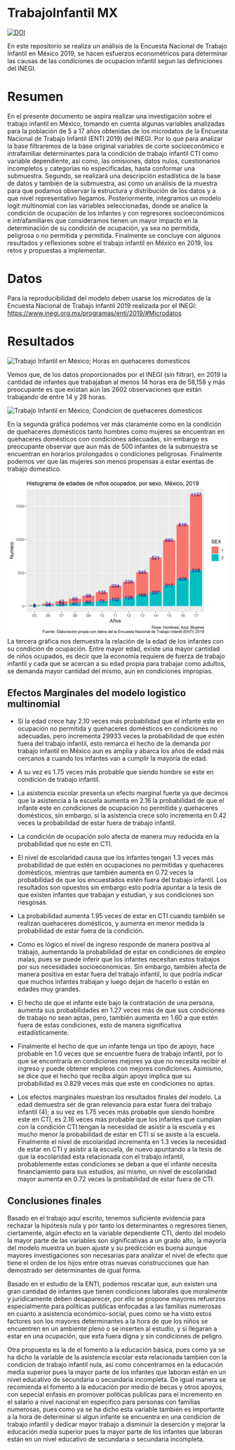 # TrabajoInfantil MX

[![DOI](https://zenodo.org/badge/506083629.svg)](https://zenodo.org/badge/latestdoi/506083629)


En este repositorio se realiza un análisis de la Encuesta Nacional de Trabajo Infantil en México 2019, se hacen esfuerzos econométricos para determinar las causas de las condiciones de ocupacion infantil segun las definiciones del INEGI.

# Resumen
En el presente documento se aspira realizar una investigación sobre el trabajo infantil en México, tomando en cuenta algunas variables analizadas para la población de 5 a 17 años obtenidas de los microdatos de la Encuesta Nacional de Trabajo Infantil (ENTI 2019) del INEGI. Por lo que para analizar la base filtraremos de la base original variables de corte socioeconómico e intrafamiliar determinantes para la condición de trabajo infantil CTI como variable dependiente, así como, las omisiones, datos nulos, cuestionarios incompletos y categorías no especificadas, hasta conformar una submuestra.
Segundo, se realizará una descripción estadística de la base de datos y también de la submuestra, asi como un análisis de la muestra para que podamos observar la estructura y distribución de los datos y a que nivel representativo llegamos. Posteriormente, integramos un modelo logit multinomial con las variables seleccionadas, donde se analice la condición de ocupación de los infantes y con regresores socioeconómicos e intrafamiliares que consideramos tienen un mayor impacto en la determinación de su condición de ocupación, ya sea no permitida, peligrosa o no permitida y permitida. Finalmente se concluye con algunos resultados y reflexiones sobre el trabajo infantil en México en 2019, los retos y propuestas a implementar.
# Datos

Para la reproducibilidad del modelo deben usarse los microdatos de la Encuesta Nacional de Trabajo Infantil 2019 realizada por el INEGI:
https://www.inegi.org.mx/programas/enti/2019/#Microdatos

# Resultados 
![Trabajo Infantil en México; Horas en quehaceres domesticos](https://raw.githubusercontent.com/eduardoge13/TrabajoInfantilMX/main/images/Trabajo%20Infantil%20en%20México%3B%20Horas%20en%20quehaceres%20domesticos.png)

Vemos que, de los datos proporcionados por el INEGI (sin filtrar), en 2019 la cantidad de infantes que trabajaban al menos 14 horas era de 58,158 y más preocupante es que existan aún las 2602 observaciones que están trabajando de entre 14 y 28 horas.

![Trabajo Infantil en México; Condicion de quehaceres domesticos](https://raw.githubusercontent.com/eduardoge13/TrabajoInfantilMX/main/images/Trabajo%20Infantil%20en%20México%3B%20Condicion%20de%20quehaceres%20domesticos.png)

En la segunda gráfica podemos ver más claramente como en la condición de quehaceres domésticos tanto hombres como mujeres se encuentran en quehaceres domésticos con condiciones adecuadas, sin embargo es preocupante observar que aun más de 500 infantes de la submuestra se encuentran en horarios prolongados o condiciones peligrosas. Finalmente podemos ver que las mujeres son menos propensas a estar exentas de trabajo domestico.

![Trabajo Infantil en México; Edades de niños ocupados, por sexo](https://raw.githubusercontent.com/eduardoge13/TrabajoInfantilMX/main/images/Trabajo%20Infantil%20en%20México%3B%20%20Edades%20de%20niños%20ocupados.png)
La tercera gráfica nos demuestra la relación de la edad de los infantes con su condición de ocupación. Entre mayor edad, existe una mayor cantidad de niños ocupados, es decir que la economía requiere de fuerza de trabajo infantil y cada que se acercan a su edad propia para trabajar como adultos, se demanda mayor cantidad del mismo, aun en condiciones impropias.

## Efectos Marginales del modelo logistico multinomial
-   Si la edad crece hay 2.10 veces más probabilidad que el infante este en ocupación no permitida y quehaceres domésticos en condiciones no adecuadas, pero incrementa 29933 veces la probabilidad de que estén fuera del trabajo infantil, esto remarca el hecho de la demanda por trabajo infantil en México aun es amplia y abarca los años de edad más cercanos a cuando los infantes van a cumplir la mayoría de edad.

-   A su vez es 1.75 veces más probable que siendo hombre se este en condición de trabajo infantil.

-   La asistencia escolar presenta un efecto marginal fuerte ya que decimos que la asistencia a la escuela aumenta en 2.16 la probabilidad de que el infante este en condiciones de ocupación no permitida y quehaceres domésticos, sin embargo, si la asistencia crece solo incrementa en 0.42 veces la probabilidad de estar fuera de trabajo infantil.

-   La condición de ocupación solo afecta de manera muy reducida en la probabilidad que no este en CTI.

-   El nivel de escolaridad causa que los infantes tengan 1.3 veces más probabilidad de que estén en ocupaciones no permitidas y quehaceres domésticos, mientras que también aumenta en 0.72 veces la probabilidad de que los encuestados estén fuera del trabajo infantil. Los resultados son opuestos sin embargo esto podría apuntar a la tesis de que existen infantes que trabajan y estudian, y sus condiciones son riesgosas.

-   La probabilidad aumenta 1.95 veces de estar en CTI cuando también se realizan quehaceres domésticos, y aumenta en menor medida la probabilidad de estar fuera de la condición.

-   Como es lógico el nivel de ingreso responde de manera positiva al trabajo, aumentando la probabilidad de estar en condiciones de empleo malas, pues se puede inferir que los infantes necesitan estos trabajos por sus necesidades socioeconomicas. Sin embargo, también afecta de manera positiva en estar fuera del trabajo infantil, lo que podría indicar que muchos infantes trabajan y luego dejan de hacerlo o están en edades muy grandes.

-   El hecho de que el infante este bajo la contratación de una persona, aumenta sus probabilidades en 1.27 veces más de que sus condiciones de trabajo no sean aptas, pero, también aumenta en 1.60 a que estén fuera de estas condiciones, esto de manera significativa estadísticamente.

-   Finalmente el hecho de que un infante tenga un tipo de apoyo, hace probable en 1.0 veces que se encuentre fuera de trabajo infantil, por lo que se encontraría en condiciones mejores ya que no necesita recibir el ingreso y puede obtener empleos con mejores condiciones. Asimismo, se dice que el hecho que reciba algún apoyo implica que su probabilidad es 0.829 veces más que este en condiciones no aptas.

-   Los efectos marginales muestran los resultados finales del modelo. La edad demuestra ser de gran relevancia para estar fuera del trabajo infantil (4); a su vez es 1.75 veces más probable que siendo hombre este en CTI, es 2.16 veces más probable que los infantes que cumplan con la condición CTI tengan la necesidad de asistir a la escuela y es mucho menor la probabilidad de estar en CTI si se asiste a la escuela. Finalmente el nivel de escolaridad incrementa en 1.3 veces la necesidad de estar en CTI y asistir a la escuela, de nuevo apuntando a la tesis de que la escolaridad esta relacionada con el trabajo infantil, probablemente estas condiciones se deban a que el infante necesita financiamiento para sus estudios, así mismo, un nivel de escolaridad mayor aumenta en 0.72 veces la probabilidad de estar fuera de CTI.

## Conclusiones finales

Basado en el trabajo aquí escrito, tenemos suficiente evidencia para rechazar la hipótesis nula y por tanto los determinantes o regresores tienen, ciertamente, algún efecto en la variable dependiente CTI,  dento del modelo la mayor parte de las variables son significativas a un grado alto, la mayoría del modelo muestra un buen ajuste y su predicción es buena aunque mayores investigaciones son necesarias para analizar el nivel de efecto que tiene el orden de los hijos entre otras nuevas construcciones que han demostrado ser determinantes de igual forma.

Basado en el estudio de la ENTI, podemos rescatar que, aun existen una gran cantidad de infantes que tienen condiciones laborales que moralmente y jurídicamente deben desaparecer, por ello se propone mayores refuerzos especialmente para políticas publicas enfocadas a las familias numerosas en cuanto a asistencia económico-social, pues como se ha visto estos factores son los mayores determinantes a la hora de que los niños se encuentren en un ambiente pleno o se inserten al estudio, y si llegaran a estar en una ocupación, que esta fuera digna y sin condiciones de peligro.

Otra propuesta es la de el fomento a la educación básica, pues como ya se ha dicho la variable de la asistencia escolar esta relacionada tambien con la condicion de trabajo infantil nula, asi como concentrarnos en la educación media superior pues la mayor parte de los infantes que laboran están en un nivel educativo de secundaria o secundaria incompleta. De igual manera se recomienda el fomento a la educación por medio de becas y otros apoyos, con sepecial enfasis en promover politicas publicas para el incremento en el salario a nivel nacional en especifico para personas con familias numerosas, pues como ya se ha dicho esta variable también es importante a la hora de determinar si algun infante se encuentra en una condicion de trabajo infantil y dedicar mayor trabajo a disminuir la deserción y mejorar la educación media superior pues la mayor parte de los infantes que laboran están en un nivel educativo de secundaria o secundaria incompleta.
